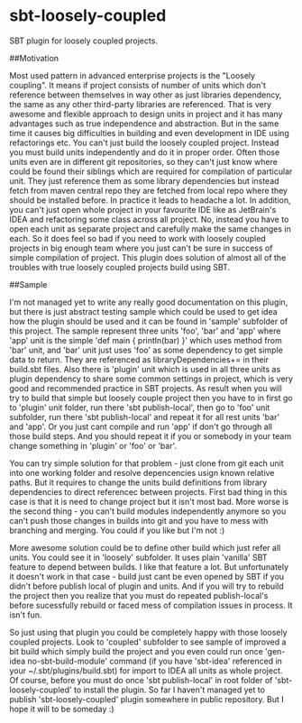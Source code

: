 sbt-loosely-coupled
===================

SBT plugin for loosely coupled projects.

##Motivation

Most used pattern in advanced enterprise projects is the "Loosely coupling". It means if project consists of number of units which don't reference between themselves in way other as just libraries dependency, the same as any other third-party libraries are referenced. That is very awesome and flexible approach to design units in project and it has many advantages such as true independence and abstraction. But in the same time it causes big difficulties in building and even development in IDE using refactorings etc. You can't just build the loosely coupled project. Instead you must build units independently and do it in proper order. Often those units even are in different git repositories, so they can't just know where could be found their siblings which are required for compilation of particular unit. They just reference them as some library dependencies but instead fetch from maven central repo they are fetched from local repo where they should be installed before. In practice it leads to headache a lot. In addition, you can't just open whole project in your favourite IDE like as JetBrain's IDEA and refactoring some class across all project. No, instead you have to open each unit as separate project and carefully make the same changes in each. So it does feel so bad if you need to work with loosely coupled projects in big enough team where you just can't be sure in success of simple compilation of project. This plugin does solution of almost all of the troubles with true loosely coupled projects build using SBT.

##Sample

I'm not managed yet to write any really good documentation on this plugin, but there is just abstract testing sample which could be used to get idea how the plugin should be used and it can be found in 'sample' subfolder of this project. The sample represent three units 'foo', 'bar' and 'app' where 'app' unit is the simple 'def main { println(bar) }' which uses method from 'bar' unit, and 'bar' unit just uses 'foo' as some dependency to get simple data to return. They are referenced as libraryDependencies+= in their build.sbt files. Also there is 'plugin' unit which is used in all three units as plugin dependency to share some common settings in project, which is very good and recommended practice in SBT projects. As result when you will try to build that simple but loosely couple project then you have to in first go to 'plugin' unit folder, run there 'sbt publish-local', then go to 'foo' unit subfolder, run there 'sbt publish-local' and repeat it for all rest units 'bar' and 'app'. Or you just cant compile and run 'app' if don't go through all those build steps. And you should repeat it if you or somebody in your team change something in 'plugin' or 'foo' or 'bar'.

You can try simple solution for that problem - just clone from git each unit into one working folder and resolve depencencies usign known relative paths. But it requires to change the units build definitions from library dependencies to direct referencec between projects. First bad thing in this case is that it is need to change project but it isn't most bad. More worse is the second thing - you can't build modules independently anymore so you can't push those changes in builds into git and you have to mess with branching and merging. You could if you like but I'm not :)

More awesome solution could be to define other build which just refer all units. You could see it in 'loosely' subfolder. It uses plain 'vanilla' SBT feature to depend between builds. I like that feature a lot. But unfortunately it doesn't work in that case - build just cant be even opened by SBT if you didn't before publish local of plugin and units. And if you will try to rebuild the project then you realize that you must do repeated publish-local's before sucessfully rebuild or faced mess of compilation issues in process. It isn't fun.

So just using that plugin you could be completely happy with those loosely coupled projects. Look to 'coupled' subfolder to see sample of improved a bit build which simply build the project and you even could run once 'gen-idea no-sbt-build-module' command (if you have 'sbt-idea' referenced in your ~/.sbt/plugins/build.sbt) for import to IDEA all units as whole project. Of course, before you must do once 'sbt publish-local' in root folder of 'sbt-loosely-coupled' to install the plugin. So far I haven't managed yet to publish 'sbt-loosely-coupled' plugin somewhere in public repository. But I hope it will to be someday :)

